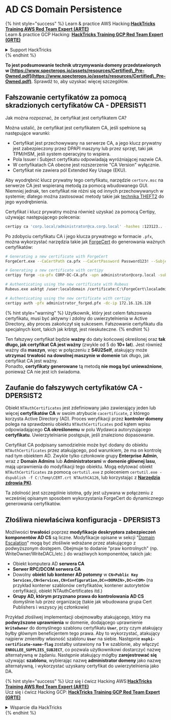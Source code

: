 # AD CS Domain Persistence

{% hint style="success" %}
Learn & practice AWS Hacking:<img src="/.gitbook/assets/arte.png" alt="" data-size="line">[**HackTricks Training AWS Red Team Expert (ARTE)**](https://training.hacktricks.xyz/courses/arte)<img src="/.gitbook/assets/arte.png" alt="" data-size="line">\
Learn & practice GCP Hacking: <img src="/.gitbook/assets/grte.png" alt="" data-size="line">[**HackTricks Training GCP Red Team Expert (GRTE)**<img src="/.gitbook/assets/grte.png" alt="" data-size="line">](https://training.hacktricks.xyz/courses/grte)

<details>

<summary>Support HackTricks</summary>

* Check the [**subscription plans**](https://github.com/sponsors/carlospolop)!
* **Join the** 💬 [**Discord group**](https://discord.gg/hRep4RUj7f) or the [**telegram group**](https://t.me/peass) or **follow** us on **Twitter** 🐦 [**@hacktricks\_live**](https://twitter.com/hacktricks\_live)**.**
* **Share hacking tricks by submitting PRs to the** [**HackTricks**](https://github.com/carlospolop/hacktricks) and [**HackTricks Cloud**](https://github.com/carlospolop/hacktricks-cloud) github repos.

</details>
{% endhint %}

**To jest podsumowanie technik utrzymywania domeny przedstawionych w [https://www.specterops.io/assets/resources/Certified\_Pre-Owned.pdf](https://www.specterops.io/assets/resources/Certified\_Pre-Owned.pdf)**. Sprawdź to, aby uzyskać więcej szczegółów.

## Fałszowanie certyfikatów za pomocą skradzionych certyfikatów CA - DPERSIST1

Jak można rozpoznać, że certyfikat jest certyfikatem CA?

Można ustalić, że certyfikat jest certyfikatem CA, jeśli spełnione są następujące warunki:

- Certyfikat jest przechowywany na serwerze CA, a jego klucz prywatny jest zabezpieczony przez DPAPI maszyny lub przez sprzęt, taki jak TPM/HSM, jeśli system operacyjny to wspiera.
- Pola Issuer i Subject certyfikatu odpowiadają wyróżniającej nazwie CA.
- W certyfikatach CA obecne jest rozszerzenie "CA Version" wyłącznie.
- Certyfikat nie zawiera pól Extended Key Usage (EKU).

Aby wyodrębnić klucz prywatny tego certyfikatu, narzędzie `certsrv.msc` na serwerze CA jest wspieraną metodą za pomocą wbudowanego GUI. Niemniej jednak, ten certyfikat nie różni się od innych przechowywanych w systemie; dlatego można zastosować metody takie jak [technika THEFT2](certificate-theft.md#user-certificate-theft-via-dpapi-theft2) do jego wyodrębnienia.

Certyfikat i klucz prywatny można również uzyskać za pomocą Certipy, używając następującego polecenia:
```bash
certipy ca 'corp.local/administrator@ca.corp.local' -hashes :123123.. -backup
```
Po zdobyciu certyfikatu CA i jego klucza prywatnego w formacie `.pfx`, można wykorzystać narzędzia takie jak [ForgeCert](https://github.com/GhostPack/ForgeCert) do generowania ważnych certyfikatów:
```bash
# Generating a new certificate with ForgeCert
ForgeCert.exe --CaCertPath ca.pfx --CaCertPassword Password123! --Subject "CN=User" --SubjectAltName localadmin@theshire.local --NewCertPath localadmin.pfx --NewCertPassword Password123!

# Generating a new certificate with certipy
certipy forge -ca-pfx CORP-DC-CA.pfx -upn administrator@corp.local -subject 'CN=Administrator,CN=Users,DC=CORP,DC=LOCAL'

# Authenticating using the new certificate with Rubeus
Rubeus.exe asktgt /user:localdomain /certificate:C:\ForgeCert\localadmin.pfx /password:Password123!

# Authenticating using the new certificate with certipy
certipy auth -pfx administrator_forged.pfx -dc-ip 172.16.126.128
```
{% hint style="warning" %}
Użytkownik, który jest celem fałszowania certyfikatu, musi być aktywny i zdolny do uwierzytelnienia w Active Directory, aby proces zakończył się sukcesem. Fałszowanie certyfikatu dla specjalnych kont, takich jak krbtgt, jest nieskuteczne.
{% endhint %}

Ten fałszywy certyfikat będzie **ważny** do daty końcowej określonej oraz **tak długo, jak certyfikat CA jest ważny** (zwykle od 5 do **10+ lat**). Jest również ważny dla **maszyn**, więc w połączeniu z **S4U2Self**, atakujący może **utrzymać trwałość na dowolnej maszynie w domenie** tak długo, jak certyfikat CA jest ważny.\
Ponadto, **certyfikaty generowane** tą metodą **nie mogą być unieważnione**, ponieważ CA nie jest ich świadoma.

## Zaufanie do fałszywych certyfikatów CA - DPERSIST2

Obiekt `NTAuthCertificates` jest zdefiniowany jako zawierający jeden lub więcej **certyfikatów CA** w swoim atrybucie `cacertificate`, z którego korzysta Active Directory (AD). Proces weryfikacji przez **kontroler domeny** polega na sprawdzeniu obiektu `NTAuthCertificates` pod kątem wpisu odpowiadającego **CA określonemu** w polu Wydawca autoryzującego **certyfikatu**. Uwierzytelnianie postępuje, jeśli znaleziono dopasowanie.

Certyfikat CA podpisany samodzielnie może być dodany do obiektu `NTAuthCertificates` przez atakującego, pod warunkiem, że ma on kontrolę nad tym obiektem AD. Zwykle tylko członkowie grupy **Enterprise Admin**, wraz z **Domain Admins** lub **Administratorami** w **domenie głównej lasu**, mają uprawnienia do modyfikacji tego obiektu. Mogą edytować obiekt `NTAuthCertificates` za pomocą `certutil.exe` z poleceniem `certutil.exe -dspublish -f C:\Temp\CERT.crt NTAuthCA126`, lub korzystając z [**Narzędzia zdrowia PKI**](https://docs.microsoft.com/en-us/troubleshoot/windows-server/windows-security/import-third-party-ca-to-enterprise-ntauth-store#method-1---import-a-certificate-by-using-the-pki-health-tool).

Ta zdolność jest szczególnie istotna, gdy jest używana w połączeniu z wcześniej opisanym sposobem wykorzystania ForgeCert do dynamicznego generowania certyfikatów.

## Złośliwa niewłaściwa konfiguracja - DPERSIST3

Możliwości **trwałości** poprzez **modyfikacje deskryptora zabezpieczeń komponentów AD CS** są liczne. Modyfikacje opisane w sekcji "[Domain Escalation](domain-escalation.md)" mogą być złośliwie wdrażane przez atakującego z podwyższonym dostępem. Obejmuje to dodanie "praw kontrolnych" (np. WriteOwner/WriteDACL/etc.) do wrażliwych komponentów, takich jak:

- Obiekt komputera AD **serwera CA**
- **Serwer RPC/DCOM serwera CA**
- Dowolny **obiekt lub kontener AD potomny** w **`CN=Public Key Services,CN=Services,CN=Configuration,DC=<DOMAIN>,DC=<COM>`** (na przykład kontener szablonów certyfikatów, kontener autorytetów certyfikacji, obiekt NTAuthCertificates itd.)
- **Grupy AD, którym przyznano prawa do kontrolowania AD CS** domyślnie lub przez organizację (takie jak wbudowana grupa Cert Publishers i wszyscy jej członkowie)

Przykład złośliwej implementacji obejmowałby atakującego, który ma **podwyższone uprawnienia** w domenie, dodającego uprawnienie **`WriteOwner`** do domyślnego szablonu certyfikatu **`User`**, przy czym atakujący byłby głównym beneficjentem tego prawa. Aby to wykorzystać, atakujący najpierw zmieniłby własność szablonu **`User`** na siebie. Następnie **`mspki-certificate-name-flag`** zostałby ustawiony na **1** w szablonie, aby włączyć **`ENROLLEE_SUPPLIES_SUBJECT`**, co pozwala użytkownikowi dostarczyć nazwę alternatywną w żądaniu. Następnie atakujący mógłby **zarejestrować się** używając **szablonu**, wybierając nazwę **administrator domeny** jako nazwę alternatywną, i wykorzystać uzyskany certyfikat do uwierzytelnienia jako DA.

{% hint style="success" %}
Ucz się i ćwicz Hacking AWS:<img src="/.gitbook/assets/arte.png" alt="" data-size="line">[**HackTricks Training AWS Red Team Expert (ARTE)**](https://training.hacktricks.xyz/courses/arte)<img src="/.gitbook/assets/arte.png" alt="" data-size="line">\
Ucz się i ćwicz Hacking GCP: <img src="/.gitbook/assets/grte.png" alt="" data-size="line">[**HackTricks Training GCP Red Team Expert (GRTE)**<img src="/.gitbook/assets/grte.png" alt="" data-size="line">](https://training.hacktricks.xyz/courses/grte)

<details>

<summary>Wsparcie dla HackTricks</summary>

* Sprawdź [**plany subskrypcyjne**](https://github.com/sponsors/carlospolop)!
* **Dołącz do** 💬 [**grupy Discord**](https://discord.gg/hRep4RUj7f) lub [**grupy telegram**](https://t.me/peass) lub **śledź** nas na **Twitterze** 🐦 [**@hacktricks\_live**](https://twitter.com/hacktricks\_live)**.**
* **Podziel się trikami hackingowymi, przesyłając PR-y do** [**HackTricks**](https://github.com/carlospolop/hacktricks) i [**HackTricks Cloud**](https://github.com/carlospolop/hacktricks-cloud) repozytoriów na GitHubie.

</details>
{% endhint %}
